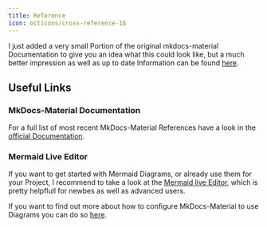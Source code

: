 ```yaml
---
title: Reference
icon: octicons/cross-reference-16
---
```


I just added a very small Portion of the original mkdocs-material Documentation to give you an idea what this could look like, but a much better impression as well as up to date Information can be found [here](https://squidfunk.github.io/mkdocs-material/reference/).

## Useful Links

### MkDocs-Material Documentation

For a full list of most recent MkDocs-Material References have a look in the [official Documentation](https://squidfunk.github.io/mkdocs-material).

### Mermaid Live Editor

If you want to get started with Mermaid Diagrams, or already use them for your Project, I recommend to take a look at the [Mermaid live Editor](https://mermaid.live/), which is pretty helpflull for newbes as well as advanced users.

If you want to find out more about how to configure MkDocs-Material to use Diagrams you can do so [here](https://squidfunk.github.io/mkdocs-material/reference/diagrams/?h=mermaid).

